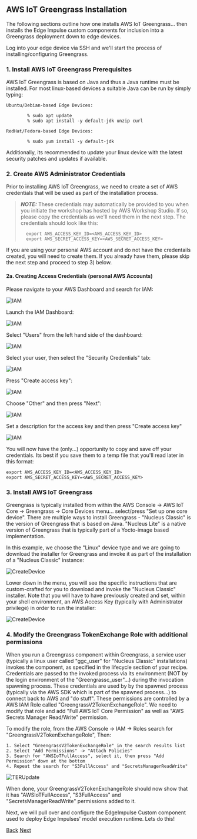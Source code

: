 
## AWS IoT Greengrass Installation

The following sections outline how one installs AWS IoT Greengrass... then installs the Edge Impulse custom components for inclusion into a Greengrass deployment down to edge devices. 

Log into your edge device via SSH and we'll start the process of installing/configuring Greengrass. 

### 1. Install AWS IoT Greengrass Prerequisites

AWS IoT Greengrass is based on Java and thus a Java runtime must be installed. For most linux-based devices a suitable Java can be run by simply typing:

	Ubuntu/Debian-based Edge Devices:
	
			% sudo apt update	
			% sudo apt install -y default-jdk unzip curl

	RedHat/Fedora-based Edge Devices: 

			% sudo yum install -y default-jdk

Additionally, its recommended to update your linux device with the latest security patches and updates if available. 

### 2. Create AWS Administrator Credentials

Prior to installing AWS IoT Greengrass, we need to create a set of AWS credentials that will be used as part of the installation process. 

>**_NOTE:_**
>These credentials may automatically be provided to you when you initiate the workshop has hosted by AWS Workshop Studio. If so, please copy the credentials as we'll need them in the next step. The credentials should look like this:
>
>		export AWS_ACCESS_KEY_ID=<AWS_ACCESS_KEY_ID>
>		export AWS_SECRET_ACCESS_KEY=<AWS_SECRET_ACCESS_KEY>

If you are using your personal AWS account and do not have the credentails created, you will need to create them. If you already have them, please skip the next step and proceed to step 3) below. 

#### 2a. Creating Access Credentials (personal AWS Accounts)

Please navigate to your AWS Dashboard and search for IAM:

![IAM](GG_Install_iam.png)

Launch the IAM Dashboard:

![IAM](GG_Install_iam_dashboard.png)

Select "Users" from the left hand side of the dashboard:

![IAM](GG_Install_iam_2.png)

Select your user, then select the "Security Credentials" tab:

![IAM](GG_Install_iam_3.png)

Press "Create access key":

![IAM](GG_Install_iam_4.png)

Choose "Other" and then press "Next":

![IAM](GG_Install_iam_5.png)

Set a description for the access key and then press "Create access key"

![IAM](GG_Install_iam_6.png)

You will now have the (only...) opportunity to copy and save off your credentials. Its best if you save them to a temp file that you'll read later in this format:

	export AWS_ACCESS_KEY_ID=<AWS_ACCESS_KEY_ID>
	export AWS_SECRET_ACCESS_KEY=<AWS_SECRET_ACCESS_KEY>

### 3. Install AWS IoT Greengrass

Greengrass is typically installed from within the AWS Console -> AWS IoT Core -> Greengrass -> Core Devices menu... select/press "Set up one core device". There are multiple ways to install Greengrass - "Nucleus Classic" is the version of Greengrass that is based on Java.  "Nucleus Lite" is a native version of Greengrass that is typically part of a Yocto-image based implementation. 

In this example, we choose the "Linux" device type and we are going to download the installer for Greengrass and invoke it as part of the installation of a "Nucleus Classic" instance:

![CreateDevice](GG_Install_Device.png)

Lower down in the menu, you will see the specific instructions that are custom-crafted for you to download and invoke the "Nucleus Classic" installer. Note that you will have to have previously created and set, within your shell environment, an AWS Access Key (typically with Administrator privilege) in order to run the installer:

 ![CreateDevice](GG_Install_Device2.png)

### 4. Modify the Greengrass TokenExchange Role with additional permissions

When you run a Greengrass component within Greengrass, a service user (typically a linux user called "ggc_user" for "Nucleus Classic" installations) invokes the component, as specified in the lifecycle section of your recipe. Credentials are passed to the invoked process via its environment (NOT by the login environment of the "Greengrassc_user"...) during the invocation spawning process. These credentials are used by by the spawned process (typically via the AWS SDK which is part of the spawned process...) to connect back to AWS and "do stuff". These permissions are controlled by a AWS IAM Role called "GreengrassV2TokenExchangeRole".  We need to modify that role and add "Full AWS IoT Core Permission" as well as "AWS Secrets Manager Read/Write" permission.

To modify the role, from the AWS Console -> IAM -> Roles search for "GreengrassV2TokenExchangeRole", Then:

	1. Select "GreengrassV2TokenExchangeRole" in the search results list
	2. Select "Add Permissions" -> "Attach Policies"
	3. Search for "AWSIoTFullAccess", select it, then press "Add Permission" down at the bottom
	4. Repeat the search for "S3FullAccess" and "SecretsManagerReadWrite"

![TERUpdate](IAM_TER_Update.png)

When done, your GreengrassV2TokenExchangeRole should now show that it has "AWSIoTFullAccess", "S3FullAccess" and "SecretsManagerReadWrite" permissions added to it.

Next, we will pull over and configure the EdgeImpulse Custom component used to deploy Edge Impulses' model execution runtime. Lets do this!

[Back](../2_EdgeImpulseProjectBuild/EdgeImpulseProjectBuild.md) [Next](../4_SecretsManagerSetup/SecretManagerSetup.md)